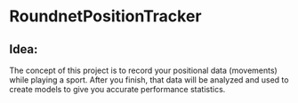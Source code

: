 # RoundnetPositionTracker

## Idea:

The concept of this project is to record your positional data (movements) while playing a sport. After you finish, that data will be analyzed and used to create models to give you accurate performance statistics.